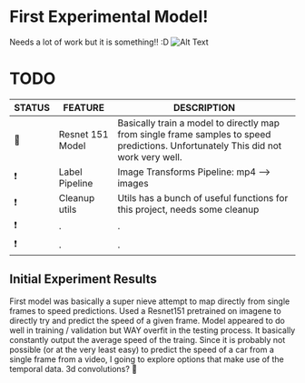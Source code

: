 # First Experimental Model! 
Needs a lot of work but it is something!! :D
![Alt Text](https://media.giphy.com/media/cJRxe5EEzl6KT8bjbH/giphy.gif)

# TODO

<!-- prettier-ignore -->
| STATUS | FEATURE   | DESCRIPTION  |
|---|-----------|--------------|
| 🎉 | Resnet 151 Model | Basically train a model to directly map from single frame samples to speed predictions. Unfortunately This did not work very well. |
| ❗ | Label Pipeline | Image Transforms Pipeline: mp4 --> images |
| ❗ | Cleanup utils | Utils has a bunch of useful functions for this project, needs some cleanup |
| ❗ | . | . |
| ❗ | . | . |

## Initial Experiment Results

First model was basically a super nieve attempt to map directly from single frames to speed predictions. Used a Resnet151 pretrained on imagene to directly try and predict the speed of a given frame. Model appeared to do well in training / validation but WAY overfit in the testing process. It basically constantly output the average speed of the traing. Since it is probably not possible (or at the very least easy) to predict the speed of a car from a single frame from a video, I going to explore options that make use of the temporal data. 3d convolutions? :thinking:
